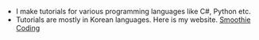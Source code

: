 - I make tutorials for various programming languages like C#, Python etc.
- Tutorials are mostly in Korean languages. Here is my website.
[Smoothie Coding](https://smoothiecoding.kr/)

<!---
neokayken/neokayken is a ✨ special ✨ repository because its `README.md` (this file) appears on your GitHub profile.
You can click the Preview link to take a look at your changes.
--->
